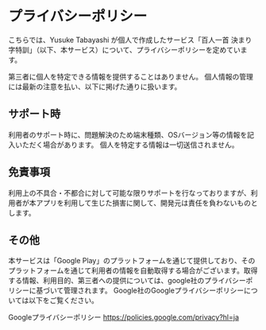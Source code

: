 # プライバシーポリシー
こちらでは、Yusuke Tabayashi が個人で作成したサービス「百人一首 決まり字特訓」（以下、本サービス）について、プライバシーポリシーを定めています。

第三者に個人を特定できる情報を提供することはありません。
個人情報の管理には最新の注意を払い、以下に掲げた通りに扱います。

## サポート時
利用者のサポート時に、問題解決のため端末種類、OSバージョン等の情報を記入いただく場合があります。
個人を特定する情報は一切送信されません。

## 免責事項
利用上の不具合・不都合に対して可能な限りサポートを行なっておりますが、利用者が本アプリを利用して生じた損害に関して、開発元は責任を負わないものとします。

## その他
本サービスは「Google Play」のプラットフォームを通じて提供しており、そのプラットフォームを通じて利用者の情報を自動取得する場合がございます。取得する情報、利用目的、第三者への提供については、google社のプライバシーポリシーに基づいて管理されます。
Google社のGoogleプライバシーポリシーについては以下をご覧ください。

Googleプライバシーポリシー https://policies.google.com/privacy?hl=ja